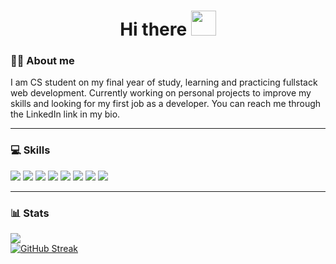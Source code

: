 <h1 align="center">Hi there <img src="https://camo.githubusercontent.com/e8e7b06ecf583bc040eb60e44eb5b8e0ecc5421320a92929ce21522dbc34c891/68747470733a2f2f6d656469612e67697068792e636f6d2f6d656469612f6876524a434c467a6361737252346961377a2f67697068792e676966" width="40" height="40" /></h1>
<h3>👨‍💻 About me</h3> 
I am CS student on my final year of study, learning and practicing fullstack web development. Currently working on personal projects to improve my skills and looking for my first job as a developer. You can reach me through the LinkedIn link in my bio.
<hr /> 
<h3>💻 Skills</h3> 
<div>
<img src="https://img.shields.io/badge/JAVASCRIPT-282a35?style=for-the-badge&logo=javascript" />
 <img src="https://img.shields.io/badge/REACT-282a35?style=for-the-badge&logo=react" />
 <img src="https://img.shields.io/badge/REDUX-282a35?style=for-the-badge&logo=redux&logoColo=764ABC" />
 <img src="https://img.shields.io/badge/NODEJS-282a35?style=for-the-badge&logo=Node.js" />
 <img src="https://img.shields.io/badge/EXPRESS-282a35?style=for-the-badge&logo=express" />
 <img src="https://img.shields.io/badge/MONGODB-282a35?style=for-the-badge&logo=mongodb" />
 <img src="https://img.shields.io/badge/PHOTOSHOP-282a35?style=for-the-badge&logo=Adobe Photoshop" />
 <img src="https://img.shields.io/badge/illustrator-282a35?style=for-the-badge&logo=Adobe Illustrator" />
</div>
<hr />
<h3>📊 Stats</h3>
 
![](https://komarev.com/ghpvc/?username=nusretWazowski)
<br />
[![GitHub Streak](http://github-readme-streak-stats.herokuapp.com?user=nusretWazowski&theme=dark)](https://git.io/streak-stats)
